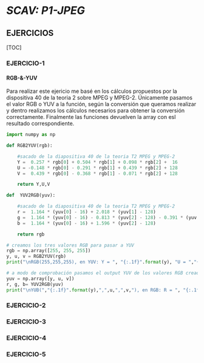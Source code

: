 # ***SCAV: P1-JPEG***

## **EJERCICIOS**

[TOC]

### EJERCICIO-1
#### **RGB-&-YUV**

Para realizar este ejericio me basé en los cálculos propuestos por la dispositiva 40 de la teoria 2 sobre MPEG y MPEG-2. 
Únicamente pasamos el valor RGB o YUV a la función, según la conversión que queramos realizar y dentro realizamos los cálculos necesarios para obtener la conversión correctamente. Finalmente las funciones devuelven la array con esl resultado correspondiente. 

```python
import numpy as np

def RGB2YUV(rgb):

    #sacado de la diapositiva 40 de la teoria T2 MPEG y MPEG-2
    Y =  0.257 * rgb[0] + 0.504 * rgb[1] + 0.098 * rgb[2] +  16
    U = -0.148 * rgb[0] - 0.291 * rgb[1] + 0.439 * rgb[2] + 128
    V =  0.439 * rgb[0] - 0.368 * rgb[1] - 0.071 * rgb[2] + 128

    return Y,U,V

def  YUV2RGB(yuv):

    #sacado de la diapositiva 40 de la teoria T2 MPEG y MPEG-2
    r =  1.164 * (yuv[0] - 16) + 2.018 * (yuv[1] - 128)
    g =  1.164 * (yuv[0] - 16) - 0.813 * (yuv[2] - 128) - 0.391 * (yuv[1] - 128)
    b =  1.164 * (yuv[0] - 16) + 1.596 * (yuv[2] - 128)

    return rgb

# creamos los tres valores RGB para pasar a YUV
rgb = np.array([255, 255, 255])
y, u, v = RGB2YUV(rgb)
print("\nRGB(255,255,255), en YUV: Y = ", "{:.1f}".format(y), "U = ","{:.1f}".format(u),"V = ", "{:.1f}".format(v) )

# a modo de comprobación pasamos el output YUV de los valores RGB creados a la función que convierte el YUV en RGB
yuv = np.array([y, u, v])
r, g, b= YUV2RGB(yuv)
print("\nYUB(","{:.1f}".format(y),",",u,",",v,"), en RGB: R = ", "{:.1f}".format(r), "  G = ","{:.1f}".format(g),"  B = ", "{:.1f}".format(b),"\n" )

```

### EJERCICIO-2
### EJERCICIO-3
### EJERCICIO-4
### EJERCICIO-5
